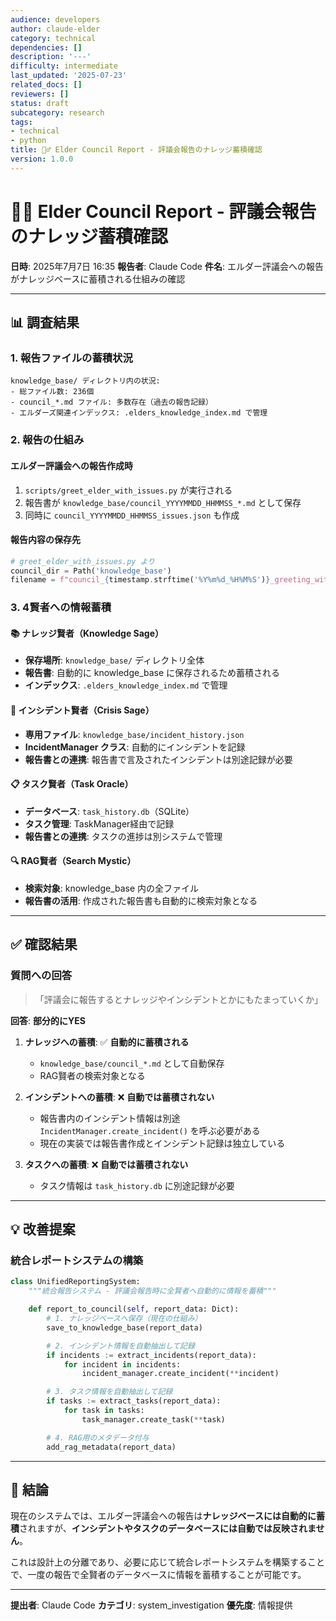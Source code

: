 ```yaml
---
audience: developers
author: claude-elder
category: technical
dependencies: []
description: '---'
difficulty: intermediate
last_updated: '2025-07-23'
related_docs: []
reviewers: []
status: draft
subcategory: research
tags:
- technical
- python
title: 🧙‍♂️ Elder Council Report - 評議会報告のナレッジ蓄積確認
version: 1.0.0
---
```


# 🧙‍♂️ Elder Council Report - 評議会報告のナレッジ蓄積確認

**日時**: 2025年7月7日 16:35
**報告者**: Claude Code
**件名**: エルダー評議会への報告がナレッジベースに蓄積される仕組みの確認

---

## 📊 調査結果

### 1. **報告ファイルの蓄積状況**
```
knowledge_base/ ディレクトリ内の状況:
- 総ファイル数: 236個
- council_*.md ファイル: 多数存在（過去の報告記録）
- エルダーズ関連インデックス: .elders_knowledge_index.md で管理
```

### 2. **報告の仕組み**

#### **エルダー評議会への報告作成時**
1. `scripts/greet_elder_with_issues.py` が実行される
2. 報告書が `knowledge_base/council_YYYYMMDD_HHMMSS_*.md` として保存
3. 同時に `council_YYYYMMDD_HHMMSS_issues.json` も作成

#### **報告内容の保存先**
```python
# greet_elder_with_issues.py より
council_dir = Path('knowledge_base')
filename = f"council_{timestamp.strftime('%Y%m%d_%H%M%S')}_greeting_with_issues.md"
```

### 3. **4賢者への情報蓄積**

#### **📚 ナレッジ賢者（Knowledge Sage）**
- **保存場所**: `knowledge_base/` ディレクトリ全体
- **報告書**: 自動的に knowledge_base に保存されるため蓄積される
- **インデックス**: `.elders_knowledge_index.md` で管理

#### **🚨 インシデント賢者（Crisis Sage）**
- **専用ファイル**: `knowledge_base/incident_history.json`
- **IncidentManager クラス**: 自動的にインシデントを記録
- **報告書との連携**: 報告書で言及されたインシデントは別途記録が必要

#### **📋 タスク賢者（Task Oracle）**
- **データベース**: `task_history.db`（SQLite）
- **タスク管理**: TaskManager経由で記録
- **報告書との連携**: タスクの進捗は別システムで管理

#### **🔍 RAG賢者（Search Mystic）**
- **検索対象**: knowledge_base 内の全ファイル
- **報告書の活用**: 作成された報告書も自動的に検索対象となる

---

## ✅ 確認結果

### **質問への回答**
> 「評議会に報告するとナレッジやインシデントとかにもたまっていくか」

**回答**: **部分的にYES**

1. **ナレッジへの蓄積**: ✅ **自動的に蓄積される**
   - `knowledge_base/council_*.md` として自動保存
   - RAG賢者の検索対象となる

2. **インシデントへの蓄積**: ❌ **自動では蓄積されない**
   - 報告書内のインシデント情報は別途 `IncidentManager.create_incident()` を呼ぶ必要がある
   - 現在の実装では報告書作成とインシデント記録は独立している

3. **タスクへの蓄積**: ❌ **自動では蓄積されない**
   - タスク情報は `task_history.db` に別途記録が必要

---

## 💡 改善提案

### 統合レポートシステムの構築
```python
class UnifiedReportingSystem:
    """統合報告システム - 評議会報告時に全賢者へ自動的に情報を蓄積"""

    def report_to_council(self, report_data: Dict):
        # 1. ナレッジベースへ保存（現在の仕組み）
        save_to_knowledge_base(report_data)

        # 2. インシデント情報を自動抽出して記録
        if incidents := extract_incidents(report_data):
            for incident in incidents:
                incident_manager.create_incident(**incident)

        # 3. タスク情報を自動抽出して記録
        if tasks := extract_tasks(report_data):
            for task in tasks:
                task_manager.create_task(**task)

        # 4. RAG用のメタデータ付与
        add_rag_metadata(report_data)
```

---

## 📝 結論

現在のシステムでは、エルダー評議会への報告は**ナレッジベースには自動的に蓄積**されますが、**インシデントやタスクのデータベースには自動では反映されません**。

これは設計上の分離であり、必要に応じて統合レポートシステムを構築することで、一度の報告で全賢者のデータベースに情報を蓄積することが可能です。

---

**提出者**: Claude Code
**カテゴリ**: system_investigation
**優先度**: 情報提供
